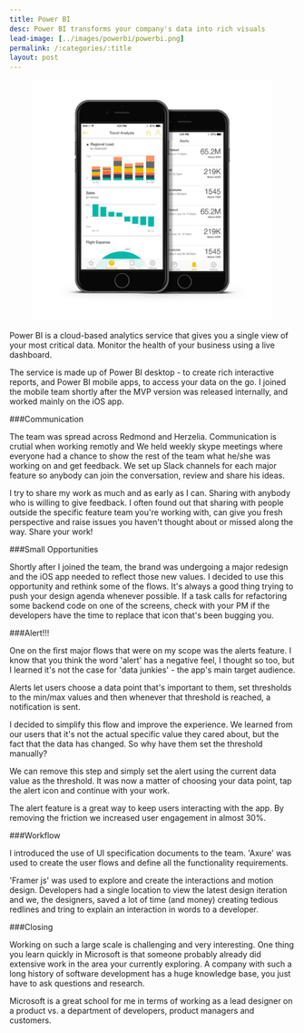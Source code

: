```yaml
---
title: Power BI
desc: Power BI transforms your company's data into rich visuals
lead-image: [../images/powerbi/powerbi.png]
permalink: /:categories/:title
layout: post
---
```

<div class="images">
	<figure><img src="/images/powerbi/app-mocks.png" alt="molto app screenshots" width="700"></figure>
</div>

Power BI is a cloud-based analytics service that gives you a single view of your most critical data.
Monitor the health of your business using a live dashboard.

The service is made up of Power BI desktop - to create rich interactive reports, and Power BI mobile apps, to access
your data on the go. I joined the mobile team shortly after the MVP version was released internally,
and worked mainly on the iOS app.

###Communication

The team was spread across Redmond and Herzelia. Communication is crutial when working remotly
and We held weekly skype meetings where everyone had a chance to show the rest of the team what
he/she was working on and get feedback. We set up Slack channels for each major feature
so anybody can join the conversation, review and share his ideas.

I try to share my work as much and as early as I can. Sharing with anybody who is willing to
give feedback. I often found out that sharing with people outside the specific feature team
you're working with, can give you fresh perspective and raise issues you haven't thought about
or missed along the way. Share your work!

###Small Opportunities

Shortly after I joined the team, the brand was undergoing a major redesign and the iOS app needed
to reflect those new values. I decided to use this opportunity and rethink some of the flows.
It's always a good thing trying to push your design agenda whenever possible. If a task calls for
refactoring some backend code on one of the screens, check with your PM if the developers have
the time to replace that icon that's been bugging you.

###Alert!!!

One on the first major flows that were on my scope was the alerts feature.
I know that you think the word 'alert' has a negative feel, I thought so too, but I learned it's
not the case for 'data junkies' - the app's main target audience.

Alerts let users choose a data point that's important to them, set thresholds
to the min/max values and then whenever that threshold is reached, a notification
is sent.

I decided to simplify this flow and improve the experience. We learned from our users that
it's not the actual specific value they cared about, but the fact that the data has changed.
So why have them set the threshold manually?

We can remove this step and simply set the alert using the current data value as the threshold.
It was now a matter of choosing your data point, tap the alert icon and continue with your work.

The alert feature is a great way to keep users interacting with the app. By removing the friction
we increased user engagement in almost 30%.

###Workflow

I introduced the use of UI specification documents to the team. 'Axure' was used
to create the user flows and define all the functionality requirements.

'Framer js' was used to explore and create the interactions and motion design. Developers had a single
location to view the latest design iteration and we, the designers, saved a lot of time (and money)
creating tedious redlines and tring to explain an interaction in words to a developer.

###Closing

Working on such a large scale is challenging and very interesting. One thing you learn quickly in Microsoft is
that someone probably already did extensive work in the area your currently exploring.
A company with such a long history of software development has a huge knowledge base, you just have to ask questions and research.

Microsoft is a great school for me in terms of working as a lead designer on a product vs. a department of developers,
product managers and customers.









